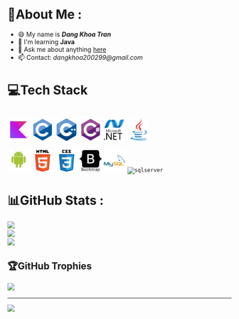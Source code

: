 <!-- ✨**ABOUT ME**✨


- 😄 My name is **_Dang Khoa Tran_**
- 🔭 I'm learning **Java**
- 💬 Ask me about anything [here ](https://github.com/DGKA9/dgka9/issues)
- 📫 Contact: _dangkhoa200299@gmail.com_
<!-- - ⚡ Fun fact: ... -->
<!-- - 🌱 I’m currently learning ...
- 👯 I’m looking to collaborate on ...
- 🤔 I’m looking for help with ... -->

# 💫About Me :

- 😄 My name is **_Dang Khoa Tran_**
- 🔭 I'm learning **Java**
- 💬 Ask me about anything [here ](https://github.com/DGKA9/dgka9/issues)
- 📫 Contact: _dangkhoa200299@gmail.com_

# 💻Tech Stack
<br>
<code><img height="50" alt="kotlin" src="https://raw.githubusercontent.com/devicons/devicon/master/icons/kotlin/kotlin-original.svg"></code>
<code><img height="50" alt="c" src="https://raw.githubusercontent.com/devicons/devicon/master/icons/c/c-original.svg"></code>
<code><img height="50" alt="cplusplus" src="https://raw.githubusercontent.com/devicons/devicon/master/icons/cplusplus/cplusplus-original.svg"></code>
<code><img height="50" alt="csharp" src="https://raw.githubusercontent.com/devicons/devicon/master/icons/csharp/csharp-original.svg"></code>
<code><img height="50" alt="dotnet" src="https://raw.githubusercontent.com/devicons/devicon/master/icons/dot-net/dot-net-original-wordmark.svg"></code>
<code><img height="50" alt="java" src="https://raw.githubusercontent.com/devicons/devicon/master/icons/java/java-original.svg"></code>
<br><br>
<code><img height="50" alt="android" src="https://raw.githubusercontent.com/devicons/devicon/master/icons/android/android-original-wordmark.svg"></code>
<code><img height="50" alt="html" src="https://raw.githubusercontent.com/devicons/devicon/master/icons/html5/html5-original-wordmark.svg"></code>
<code><img height="50" alt="css" src="https://raw.githubusercontent.com/devicons/devicon/master/icons/css3/css3-original-wordmark.svg"></code>
<code><img height="50" alt="bootstrap" src="https://raw.githubusercontent.com/devicons/devicon/master/icons/bootstrap/bootstrap-plain-wordmark.svg"></code>
<code><img height="50" alt="mysql" src="https://raw.githubusercontent.com/devicons/devicon/master/icons/mysql/mysql-original-wordmark.svg"></code>
<code><img height="50" alt="sqlserver" src="https://www.svgrepo.com/show/303229/microsoft-sql-server-logo.svg"></code>
<br>

# 📊GitHub Stats :

![](https://github-readme-stats.vercel.app/api?username=DGKA9&theme=gotham&hide_border=true&include_all_commits=true&count_private=true)<br/>
![](https://github-readme-streak-stats.herokuapp.com/?user=DGKA9&theme=gotham&hide_border=true)<br/>
![](https://github-readme-stats.vercel.app/api/top-langs/?username=DGKA9&theme=gotham&hide_border=true&include_all_commits=true&count_private=true&layout=compact)

## 🏆GitHub Trophies
![](https://github-trophies.vercel.app/?username=DGKA9&theme=radical&no-frame=false&no-bg=false&margin-w=4)

---
[![](https://visitcount.itsvg.in/api?id=DGKA9&icon=5&color=11)](https://visitcount.itsvg.in)
